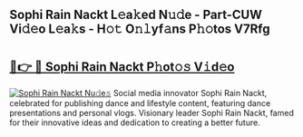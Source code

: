 ## Sophi Rain Nackt L𝚎a𝚔ed N𝚞𝚍e - Part-CUW Vi𝚍𝚎o L𝚎a𝚔s - H𝚘𝚝 O𝚗𝚕yf𝚊ns P𝚑𝚘tos V7Rfg

# <h2><a href="http://kf82dt.oniu.top/?m=Sophi+Rain+Nackt">🔗👉 🔴 Sophi Rain Nackt P𝚑ot𝚘𝚜 V𝚒d𝚎o</a></h2>

[![Sophi Rain Nackt Nu𝚍e𝚜](https://i.imgur.com/0qMVB7G.gif)](http://kf82dt.oniu.top/?m=Sophi+Rain+Nackt)
Social media innovator Sophi Rain Nackt, celebrated for publishing dance and lifestyle content, featuring dance presentations and personal vlogs. Visionary leader Sophi Rain Nackt, famed for their innovative ideas and dedication to creating a better future.  

